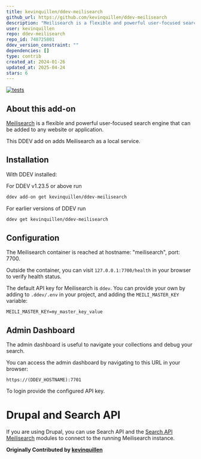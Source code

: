 ```yaml
---
title: kevinquillen/ddev-meilisearch
github_url: https://github.com/kevinquillen/ddev-meilisearch
description: "Meilisearch is a flexible and powerful user-focused search engine that can be added to any website or application. This is an add on for DDEV so you can run and develop integrations for Meilisearch locally."
user: kevinquillen
repo: ddev-meilisearch
repo_id: 748725801
ddev_version_constraint: ""
dependencies: []
type: contrib
created_at: 2024-01-26
updated_at: 2025-04-24
stars: 6
---
```


[![tests](https://github.com/kevinquillen/ddev-meilisearch/actions/workflows/tests.yml/badge.svg)](https://github.com/kevinquillen/ddev-meilisearch/actions/workflows/tests.yml)

## About this add-on

[Meilisearch](https://www.meilisearch.com/) is a flexible and powerful user-focused search engine that can 
be added to any website or application.

This DDEV add on adds Meilisearch as a local service.

## Installation

With DDEV installed:

For DDEV v1.23.5 or above run

```sh
ddev add-on get kevinquillen/ddev-meilisearch
```

For earlier versions of DDEV run

```sh
ddev get kevinquillen/ddev-meilisearch
```

## Configuration

The Meilisearch container is reached at hostname: "meilisearch", port: 7700.

Outside the container, you can visit `127.0.0.1:7700/health` in your browser to verify health status.

The default API key for Meilisearch is `ddev`. You can provide your own by 
adding to `.ddev/.env` in your project, and adding the `MEILI_MASTER_KEY` variable:

`MEILI_MASTER_KEY=my_master_key_value`

## Admin Dashboard

The admin dashboard is useful to navigate your collections and debug your 
search.

You can access the admin dashboard by navigating to this URL in your browser:

`https://(DDEV_HOSTNAME):7701`

To login provide the configured API key.

# Drupal and Search API

If you are using Drupal, you can use Search API and the [Search API 
Meilisearch](https://www.drupal.org/project/search_api_meilisearch) 
modules to connect to the running Meilisearch instance.

**Originally Contributed by [kevinquillen](https://github.com/kevinquillen)**
